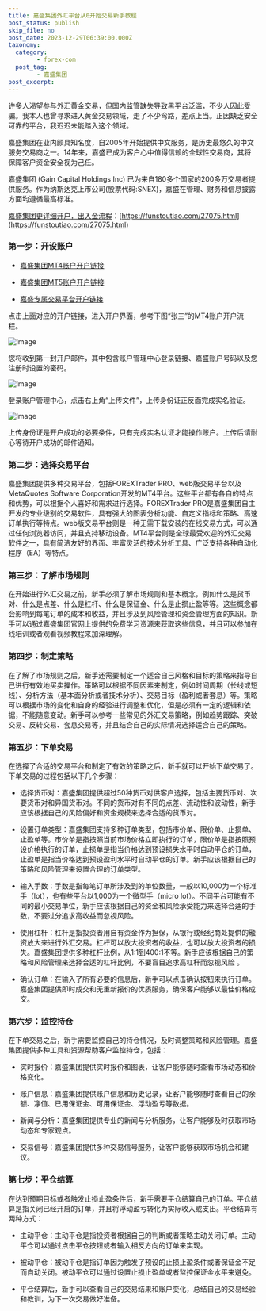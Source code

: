 ```yaml
---
title: 嘉盛集团外汇平台从0开始交易新手教程
post_status: publish
skip_file: no
post_date: 2023-12-29T06:39:00.000Z
taxonomy:
  category:
        - forex-com
  post_tag:
        - 嘉盛集团
post_excerpt: 
---
```

许多人渴望参与外汇黄金交易，但国内监管缺失导致黑平台泛滥，不少人因此受骗。我本人也曾寻求进入黄金交易领域，走了不少弯路，差点上当。正因缺乏安全可靠的平台，我迟迟未能踏入这个领域。

嘉盛集团在业内颇具知名度，自2005年开始提供中文服务，是历史最悠久的中文服务交易商之一。14年来，嘉盛已成为客户心中值得信赖的全球性交易商，其将保障客户资金安全视为己任。

嘉盛集团 (Gain Capital Holdings Inc) 已为来自180多个国家的200多万交易者提供服务。作为纳斯达克上市公司(股票代码:SNEX)，嘉盛在管理、财务和信息披露方面均遵循最高标准。

[嘉盛集团更详细开户，出入金流程](https://funstoutiao.com/27075.html)：[https://funstoutiao.com/27075.html](https://funstoutiao.com/27075.html)

### 第一步：开设账户

* [嘉盛集团MT4账户开户链接](https://s.ssgg.net/jsmt4)

* [嘉盛集团MT5账户开户链接](https://s.ssgg.net/jsmt5)

* [嘉盛专属交易平台开户链接](https://s.ssgg.net/js)

点击上面对应的开户链接，进入开户界面，参考下图“张三”的MT4账户开户流程。

![Image](https://prod-files-secure.s3.us-west-2.amazonaws.com/39ed1227-6d7d-4570-be36-9ccd4a2c4241/7a167aea-686b-400d-af59-4e18eb607a40/640.png?X-Amz-Algorithm=AWS4-HMAC-SHA256&X-Amz-Content-Sha256=UNSIGNED-PAYLOAD&X-Amz-Credential=ASIAZI2LB4665J2CWRKF%2F20250607%2Fus-west-2%2Fs3%2Faws4_request&X-Amz-Date=20250607T161307Z&X-Amz-Expires=3600&X-Amz-Security-Token=IQoJb3JpZ2luX2VjEJ3%2F%2F%2F%2F%2F%2F%2F%2F%2F%2FwEaCXVzLXdlc3QtMiJIMEYCIQDjGRnvQlkP%2FIV%2FjJK1oW68SImPGB6442y84hDmRi43fAIhAPQp1s%2Fl5tujT%2FV19RAH4V5x0nstgPvXna%2Fbc3jOJfoiKv8DCHUQABoMNjM3NDIzMTgzODA1IgwMM%2FV6yRY67JeBoxUq3APBaiZuflVwTrns0VCewHRLCRjWF5ljCvG4ppm2o9wbq4pMlfyzkCZ7b1XAFn5ezqH8HTdi%2FsXOxtCkAN5N1Tv1tJvjQVX57mvSOK3Lk2RDTSU0NNMbdbW6AQZPqga58vwIUHY2nKvurwf%2FuB2I%2FEB0wCq8RzOU8pG5A71MIjwFQsY5RMra00lMacV%2FNgZv8wEKAJFFhYsD68M3fwkMI2dQxAcxdKy05MpT2XVfk2jhTtwbazIdoeZJFRVstqaF3z%2B3zK88pBtpHV%2FZskyCxEbHQMu5ZVk7kNeOCJCzBlEie9n3CTzP0oQde7X514IL0wfoV%2B15ud%2B3GjkUAUl01nhZBK6yoFbNPbkZQPR2ldCMddT7z%2BtsF18ALR3s2AtBJkHmVY0Ib%2B5NRViCqAc65Vwb8IeIJhZm8z3uobEKsNO0%2FRvHvnnP30iAF9CdYyxH%2FEkcWQ3RFGpmd%2B2%2BrwNjJhwHIh09pri9rPKv5flYlfqWSQLb%2Fitn0S1BmUsdBJX7RERg7uj7TCzfaZfIckpdWbRXtX9599k3TobqZbiAYhQ4qXgMdeciu6ghqYLZMLI3iEdr%2BKhQecyet4N36CnuOgUj2W49aZ%2FunZ5bX0UtTczJWIzKSJ8kLGxi8aaM9DD63pDCBjqkAbhqCgQELGPU599AyY506GlBVhj5WilvGqcRUk15PiCtc0KDwddN3F%2FsCyrttOnSxxY0jtAKjJ0mo%2FS3reF%2Bhy1904SlYqgqbQnPx513jgPLorHqCvX72ULwXfwUOdOZ3X12o37MgCvrTcLk1WPElKK0KstsbBNRv9%2Bl7k3t25vdSYzRGEAalq7a2Sf%2FTd%2FXPQsLCCG1%2BgBfLASQlCa1D6j75NM%2F&X-Amz-Signature=b6dc354f2d240205be8409733d37056ec2abada722bea4eb39f134fb804ed194&X-Amz-SignedHeaders=host&x-id=GetObject)

您将收到第一封开户邮件，其中包含账户管理中心登录链接、嘉盛账户号码以及您注册时设置的密码。

![Image](https://prod-files-secure.s3.us-west-2.amazonaws.com/39ed1227-6d7d-4570-be36-9ccd4a2c4241/eaa1c6b3-2877-4284-a0e1-530e222c27fb/image.png?X-Amz-Algorithm=AWS4-HMAC-SHA256&X-Amz-Content-Sha256=UNSIGNED-PAYLOAD&X-Amz-Credential=ASIAZI2LB4665J2CWRKF%2F20250607%2Fus-west-2%2Fs3%2Faws4_request&X-Amz-Date=20250607T161307Z&X-Amz-Expires=3600&X-Amz-Security-Token=IQoJb3JpZ2luX2VjEJ3%2F%2F%2F%2F%2F%2F%2F%2F%2F%2FwEaCXVzLXdlc3QtMiJIMEYCIQDjGRnvQlkP%2FIV%2FjJK1oW68SImPGB6442y84hDmRi43fAIhAPQp1s%2Fl5tujT%2FV19RAH4V5x0nstgPvXna%2Fbc3jOJfoiKv8DCHUQABoMNjM3NDIzMTgzODA1IgwMM%2FV6yRY67JeBoxUq3APBaiZuflVwTrns0VCewHRLCRjWF5ljCvG4ppm2o9wbq4pMlfyzkCZ7b1XAFn5ezqH8HTdi%2FsXOxtCkAN5N1Tv1tJvjQVX57mvSOK3Lk2RDTSU0NNMbdbW6AQZPqga58vwIUHY2nKvurwf%2FuB2I%2FEB0wCq8RzOU8pG5A71MIjwFQsY5RMra00lMacV%2FNgZv8wEKAJFFhYsD68M3fwkMI2dQxAcxdKy05MpT2XVfk2jhTtwbazIdoeZJFRVstqaF3z%2B3zK88pBtpHV%2FZskyCxEbHQMu5ZVk7kNeOCJCzBlEie9n3CTzP0oQde7X514IL0wfoV%2B15ud%2B3GjkUAUl01nhZBK6yoFbNPbkZQPR2ldCMddT7z%2BtsF18ALR3s2AtBJkHmVY0Ib%2B5NRViCqAc65Vwb8IeIJhZm8z3uobEKsNO0%2FRvHvnnP30iAF9CdYyxH%2FEkcWQ3RFGpmd%2B2%2BrwNjJhwHIh09pri9rPKv5flYlfqWSQLb%2Fitn0S1BmUsdBJX7RERg7uj7TCzfaZfIckpdWbRXtX9599k3TobqZbiAYhQ4qXgMdeciu6ghqYLZMLI3iEdr%2BKhQecyet4N36CnuOgUj2W49aZ%2FunZ5bX0UtTczJWIzKSJ8kLGxi8aaM9DD63pDCBjqkAbhqCgQELGPU599AyY506GlBVhj5WilvGqcRUk15PiCtc0KDwddN3F%2FsCyrttOnSxxY0jtAKjJ0mo%2FS3reF%2Bhy1904SlYqgqbQnPx513jgPLorHqCvX72ULwXfwUOdOZ3X12o37MgCvrTcLk1WPElKK0KstsbBNRv9%2Bl7k3t25vdSYzRGEAalq7a2Sf%2FTd%2FXPQsLCCG1%2BgBfLASQlCa1D6j75NM%2F&X-Amz-Signature=f4493df799b9f2b4d7ebbb65f641aec094aad6fe533e3816ea57511096bf2e99&X-Amz-SignedHeaders=host&x-id=GetObject)

登录账户管理中心，点击右上角“上传文件”，上传身份证正反面完成实名验证。

![Image](https://prod-files-secure.s3.us-west-2.amazonaws.com/39ed1227-6d7d-4570-be36-9ccd4a2c4241/54090639-09fc-46b4-a135-e0289f707147/image.png?X-Amz-Algorithm=AWS4-HMAC-SHA256&X-Amz-Content-Sha256=UNSIGNED-PAYLOAD&X-Amz-Credential=ASIAZI2LB4665J2CWRKF%2F20250607%2Fus-west-2%2Fs3%2Faws4_request&X-Amz-Date=20250607T161307Z&X-Amz-Expires=3600&X-Amz-Security-Token=IQoJb3JpZ2luX2VjEJ3%2F%2F%2F%2F%2F%2F%2F%2F%2F%2FwEaCXVzLXdlc3QtMiJIMEYCIQDjGRnvQlkP%2FIV%2FjJK1oW68SImPGB6442y84hDmRi43fAIhAPQp1s%2Fl5tujT%2FV19RAH4V5x0nstgPvXna%2Fbc3jOJfoiKv8DCHUQABoMNjM3NDIzMTgzODA1IgwMM%2FV6yRY67JeBoxUq3APBaiZuflVwTrns0VCewHRLCRjWF5ljCvG4ppm2o9wbq4pMlfyzkCZ7b1XAFn5ezqH8HTdi%2FsXOxtCkAN5N1Tv1tJvjQVX57mvSOK3Lk2RDTSU0NNMbdbW6AQZPqga58vwIUHY2nKvurwf%2FuB2I%2FEB0wCq8RzOU8pG5A71MIjwFQsY5RMra00lMacV%2FNgZv8wEKAJFFhYsD68M3fwkMI2dQxAcxdKy05MpT2XVfk2jhTtwbazIdoeZJFRVstqaF3z%2B3zK88pBtpHV%2FZskyCxEbHQMu5ZVk7kNeOCJCzBlEie9n3CTzP0oQde7X514IL0wfoV%2B15ud%2B3GjkUAUl01nhZBK6yoFbNPbkZQPR2ldCMddT7z%2BtsF18ALR3s2AtBJkHmVY0Ib%2B5NRViCqAc65Vwb8IeIJhZm8z3uobEKsNO0%2FRvHvnnP30iAF9CdYyxH%2FEkcWQ3RFGpmd%2B2%2BrwNjJhwHIh09pri9rPKv5flYlfqWSQLb%2Fitn0S1BmUsdBJX7RERg7uj7TCzfaZfIckpdWbRXtX9599k3TobqZbiAYhQ4qXgMdeciu6ghqYLZMLI3iEdr%2BKhQecyet4N36CnuOgUj2W49aZ%2FunZ5bX0UtTczJWIzKSJ8kLGxi8aaM9DD63pDCBjqkAbhqCgQELGPU599AyY506GlBVhj5WilvGqcRUk15PiCtc0KDwddN3F%2FsCyrttOnSxxY0jtAKjJ0mo%2FS3reF%2Bhy1904SlYqgqbQnPx513jgPLorHqCvX72ULwXfwUOdOZ3X12o37MgCvrTcLk1WPElKK0KstsbBNRv9%2Bl7k3t25vdSYzRGEAalq7a2Sf%2FTd%2FXPQsLCCG1%2BgBfLASQlCa1D6j75NM%2F&X-Amz-Signature=567383f9edb9e17342a8c2af8c92fb99d2c08b0a943c5e0da13ac16817db1ba8&X-Amz-SignedHeaders=host&x-id=GetObject)

上传身份证是开户成功的必要条件，只有完成实名认证才能操作账户。上传后请耐心等待开户成功的邮件通知。

### 第二步：选择交易平台

嘉盛集团提供多种交易平台，包括FOREXTrader PRO、web版交易平台以及MetaQuotes Software Corporation开发的MT4平台。这些平台都有各自的特点和优势，可以根据个人喜好和需求进行选择。FOREXTrader PRO是嘉盛集团自主开发的专业级别的交易软件，具有强大的图表分析功能、自定义指标和策略、高速订单执行等特点。web版交易平台则是一种无需下载安装的在线交易方式，可以通过任何浏览器访问，并且支持移动设备。MT4平台则是全球最受欢迎的外汇交易软件之一，具有简洁友好的界面、丰富灵活的技术分析工具、广泛支持各种自动化程序（EA）等特点。

### 第三步：了解市场规则

在开始进行外汇交易之前，新手必须了解市场规则和基本概念，例如什么是货币对、什么是点差、什么是杠杆、什么是保证金、什么是止损止盈等等。这些概念都会影响到每笔订单的成本和收益，并且涉及到风险管理和资金管理方面的知识。新手可以通过嘉盛集团官网上提供的免费学习资源来获取这些信息，并且可以参加在线培训或者观看视频教程来加深理解。

### 第四步：制定策略

在了解了市场规则之后，新手还需要制定一个适合自己风格和目标的策略来指导自己进行有效地买卖操作。策略可以根据不同因素来制定，例如时间周期（长线或短线）、分析方法（基本面分析或者技术分析）、交易目标（盈利或者套息）等。策略可以根据市场的变化和自身的经验进行调整和优化，但是必须有一定的逻辑和依据，不能随意变动。新手可以参考一些常见的外汇交易策略，例如趋势跟踪、突破交易、反转交易、套息交易等，并且结合自己的实际情况选择适合自己的策略。

### 第五步：下单交易

在选择了合适的交易平台和制定了有效的策略之后，新手就可以开始下单交易了。下单交易的过程包括以下几个步骤：

* 选择货币对：嘉盛集团提供超过50种货币对供客户选择，包括主要货币对、次要货币对和异国货币对。不同的货币对有不同的点差、流动性和波动性，新手应该根据自己的风险偏好和资金规模来选择合适的货币对。

* 设置订单类型：嘉盛集团支持多种订单类型，包括市价单、限价单、止损单、止盈单等。市价单是指按照当前市场价格立即执行的订单，限价单是指按照预设价格执行的订单，止损单是指当价格达到预设损失水平时自动平仓的订单，止盈单是指当价格达到预设盈利水平时自动平仓的订单。新手应该根据自己的策略和风险管理来设置合理的订单类型。

* 输入手数：手数是指每笔订单所涉及到的单位数量，一般以10,000为一个标准手（lot），也有些平台以1,000为一个微型手（micro lot）。不同平台可能有不同的最小交易单位，新手应该根据自己的资金和风险承受能力来选择合适的手数，不要过分追求高收益而忽视风险。

* 使用杠杆：杠杆是指投资者用自有资金作为担保，从银行或经纪商处提供的融资放大来进行外汇交易。杠杆可以放大投资者的收益，也可以放大投资者的损失。嘉盛集团提供多种杠杆比例，从1:1到400:1不等。新手应该根据自己的策略和风险管理来选择合适的杠杆比例，不要盲目追求高杠杆而忽视风险 。

* 确认订单：在输入了所有必要的信息后，新手可以点击确认按钮来执行订单。嘉盛集团提供即时成交和无重新报价的优质服务，确保客户能够以最佳价格成交。

### 第六步：监控持仓

在下单交易之后，新手需要监控自己的持仓情况，及时调整策略和风险管理。嘉盛集团提供多种工具和资源帮助客户监控持仓，包括：

* 实时报价：嘉盛集团提供实时报价和图表，让客户能够随时查看市场动态和价格变化。

* 账户信息：嘉盛集团提供账户信息和历史记录，让客户能够随时查看自己的余额、净值、已用保证金、可用保证金、浮动盈亏等数据。

* 新闻与分析：嘉盛集团提供专业的新闻与分析服务，让客户能够及时获取市场动态和专家观点。

* 交易信号：嘉盛集团提供多种交易信号服务，让客户能够获取市场机会和建议。

### 第七步：平仓结算

在达到预期目标或者触发止损止盈条件后，新手需要平仓结算自己的订单。平仓结算是指关闭已经开启的订单，并且将浮动盈亏转化为实际收入或支出。平仓结算有两种方式：

* 主动平仓：主动平仓是指投资者根据自己的判断或者策略主动关闭订单。主动平仓可以通过点击平仓按钮或者输入相反方向的订单来实现。

* 被动平仓：被动平仓是指订单因为触发了预设的止损止盈条件或者保证金不足而自动关闭。被动平仓可以通过设置止损止盈单或者监控保证金水平来避免。

* 平仓结算后，新手可以查看自己的交易结果和账户变化，总结自己的交易经验和教训，为下一次交易做好准备。